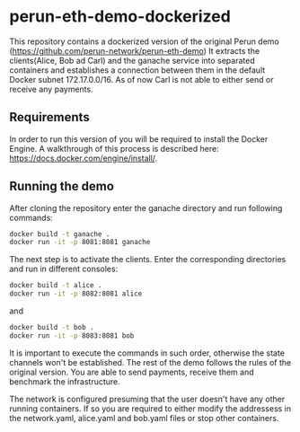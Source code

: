# perun-eth-demo-dockerized
This repository contains a dockerized version of the original Perun demo (https://github.com/perun-network/perun-eth-demo)
It extracts the clients(Alice, Bob ad Carl) and the ganache service into separated containers and establishes
a connection between them in the default Docker subnet 172.17.0.0/16. As of now Carl is not able to either send or receive
any payments.

## Requirements
In order to run this version of you will be required to install the Docker Engine. A walkthrough of this process is described 
here: https://docs.docker.com/engine/install/.


## Running the demo
After cloning the repository enter the ganache directory and run following commands:
```sh
docker build -t ganache .
docker run -it -p 8081:8081 ganache

```
The next step is to activate the clients. Enter the corresponding directories and run in different consoles:
```sh
docker build -t alice .
docker run -it -p 8082:8081 alice

```
and
```sh
docker build -t bob .
docker run -it -p 8083:8081 bob

```
It is important to execute the commands in such order, otherwise the state channels won't be established.
The rest of the demo follows the rules of the original version. You are able to send payments, receive them
and benchmark the infrastructure.

The network is configured presuming that the user doesn't have any other running containers. If so you are required to
either modify the addressess in the network.yaml, alice.yaml and bob.yaml files or stop other containers.
